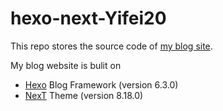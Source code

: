 # hexo-next-Yifei20
This repo stores the source code of [my blog site](yifei20.github.io).

My blog website is bulit on
- [Hexo](https://hexo.io/) Blog Framework (version 6.3.0)
- [NexT](https://github.com/next-theme/hexo-theme-next) Theme (version 8.18.0)
